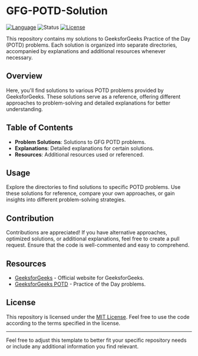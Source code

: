 # GFG-POTD-Solution

[![Language](https://img.shields.io/badge/Language-Python%20%7C%20C%2B%2B%20%7C%20Java-blue.svg)](https://www.geeksforgeeks.org/)
![Status](https://img.shields.io/badge/Status-Active-green.svg)
[![License](https://img.shields.io/badge/License-MIT-orange.svg)](LICENSE)

This repository contains my solutions to GeeksforGeeks Practice of the Day (POTD) problems. Each solution is organized into separate directories, accompanied by explanations and additional resources whenever necessary.

## Overview

Here, you'll find solutions to various POTD problems provided by GeeksforGeeks. These solutions serve as a reference, offering different approaches to problem-solving and detailed explanations for better understanding.

## Table of Contents

- **Problem Solutions**: Solutions to GFG POTD problems.
- **Explanations**: Detailed explanations for certain solutions.
- **Resources**: Additional resources used or referenced.

## Usage

Explore the directories to find solutions to specific POTD problems. Use these solutions for reference, compare your own approaches, or gain insights into different problem-solving strategies.

## Contribution

Contributions are appreciated! If you have alternative approaches, optimized solutions, or additional explanations, feel free to create a pull request. Ensure that the code is well-commented and easy to comprehend.

## Resources

- [GeeksforGeeks](https://www.geeksforgeeks.org/) - Official website for GeeksforGeeks.
- [GeeksforGeeks POTD](https://practice.geeksforgeeks.org/topic-tags/#POTD) - Practice of the Day problems.

## License

This repository is licensed under the [MIT License](LICENSE). Feel free to use the code according to the terms specified in the license.

---

Feel free to adjust this template to better fit your specific repository needs or include any additional information you find relevant.
